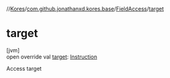 //[Kores](../../../index.md)/[com.github.jonathanxd.kores.base](../index.md)/[FieldAccess](index.md)/[target](target.md)

# target

[jvm]\
open override val [target](target.md): [Instruction](../../com.github.jonathanxd.kores/-instruction/index.md)

Access target

